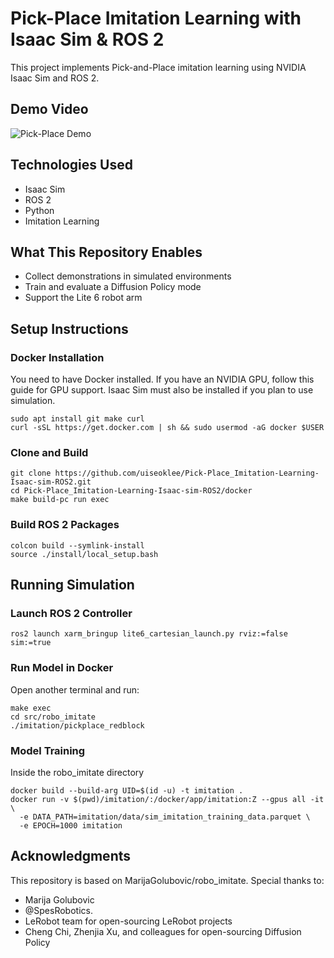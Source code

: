# Pick-Place Imitation Learning with Isaac Sim & ROS 2

This project implements Pick-and-Place imitation learning using NVIDIA Isaac Sim and ROS 2.

## Demo Video

![Pick-Place Demo](media/pickplace_imitationlearning_3.gif)

## Technologies Used

- Isaac Sim
- ROS 2
- Python
- Imitation Learning
## What This Repository Enables
- Collect demonstrations in simulated environments
- Train and evaluate a Diffusion Policy mode
- Support the Lite 6 robot arm

## Setup Instructions
### Docker Installation
You need to have Docker installed. If you have an NVIDIA GPU, follow this guide for GPU support.
Isaac Sim must also be installed if you plan to use simulation.
```
sudo apt install git make curl
curl -sSL https://get.docker.com | sh && sudo usermod -aG docker $USER
```
### Clone and Build
```
git clone https://github.com/uiseoklee/Pick-Place_Imitation-Learning-Isaac-sim-ROS2.git
cd Pick-Place_Imitation-Learning-Isaac-sim-ROS2/docker
make build-pc run exec
```
### Build ROS 2 Packages
```
colcon build --symlink-install
source ./install/local_setup.bash
```
## Running Simulation
### Launch ROS 2 Controller
```
ros2 launch xarm_bringup lite6_cartesian_launch.py rviz:=false sim:=true
```
### Run Model in Docker
Open another terminal and run:
```
make exec
cd src/robo_imitate
./imitation/pickplace_redblock
```
### Model Training
Inside the robo_imitate directory
```
docker build --build-arg UID=$(id -u) -t imitation .
docker run -v $(pwd)/imitation/:/docker/app/imitation:Z --gpus all -it \
  -e DATA_PATH=imitation/data/sim_imitation_training_data.parquet \
  -e EPOCH=1000 imitation
```
## Acknowledgments
This repository is based on MarijaGolubovic/robo_imitate.
Special thanks to:
- Marija Golubovic
- @SpesRobotics.
- LeRobot team for open-sourcing LeRobot projects
- Cheng Chi, Zhenjia Xu, and colleagues for open-sourcing Diffusion Policy
